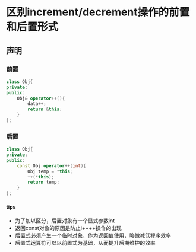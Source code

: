 # 区别increment/decrement操作的前置和后置形式

## 声明
### 前置
```c++
class Obj{
private:
public:
    Obj& operator++(){
        data++;
        return &this;
    }    
};
```

### 后置
```c++
class Obj{
private:
public:
    const Obj operator++(int){
        Obj temp = *this;
        ++(*this);
        return temp;
    }    
};
```
#### tips
- 为了加以区分，后置对象有一个显式参数int
- 返回const对象的原因是防止i++++操作的出现
- 后置式必须产生一个临时对象，作为返回值使用，略微减低程序效率
- 后置式运算符可以以前置式为基础，从而提升后期维护的效率




